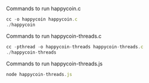 Commands to run happycoin.c

```js
cc -o happycoin happycoin.c
./happycoin
```

Commands to run happycoin-threads.c

```js
cc -pthread -o happycoin-threads happycoin-threads.c
./happycoin-threads
```

Commands to run happycoin-threads.js

```js
node happycoin-threads.js
```
